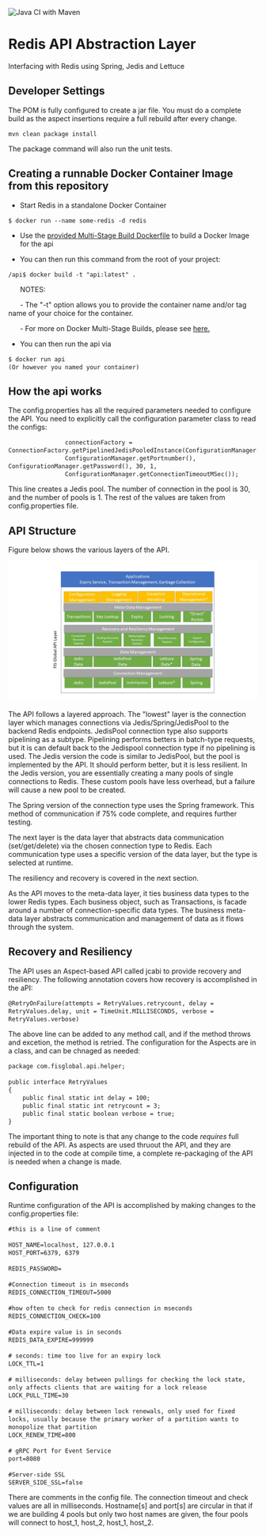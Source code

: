 ![Java CI with Maven](https://github.com/CSE-FIS/api/workflows/Java%20CI%20with%20Maven/badge.svg)
# Redis API Abstraction Layer
Interfacing with Redis using Spring, Jedis and Lettuce 

## Developer Settings
The POM is fully configured to create a jar file.  You must do a complete build as the aspect insertions require a full rebuild after every change.  

```
mvn clean package install
```
The package command will also run the unit tests.  


## Creating a runnable Docker Container Image from this repository

* Start Redis in a standalone Docker Container

```
$ docker run --name some-redis -d redis
```

* Use the [provided Multi-Stage Build Dockerfile](Dockerfile) to build a Docker Image for the api

* You can then run this command from the root of your project:

```
/api$ docker build -t "api:latest" .
```
&nbsp;&nbsp;&nbsp;&nbsp;&nbsp;&nbsp;NOTES: 

&nbsp;&nbsp;&nbsp;&nbsp;&nbsp;&nbsp;- The "-t" option allows you to provide the container name and/or tag name of your choice for the container.

&nbsp;&nbsp;&nbsp;&nbsp;&nbsp;&nbsp;- For more on Docker Multi-Stage Builds, please see <a href="https://docs.docker.com/develop/develop-images/multistage-build/" > here. </a>

* You can then run the api via 

```
$ docker run api
(Or however you named your container)
```


## How the api works
The config.properties has all the required parameters needed to configure the API.  You need to explicitly call the configuration parameter class to read the configs:

```
				connectionFactory = ConnectionFactory.getPipelinedJedisPooledInstance(ConfigurationManager.getHostname(),
				ConfigurationManager.getPortnumber(), ConfigurationManager.getPassword(), 30, 1,
				ConfigurationManager.getConnectionTimeoutMSec());
```

This line creates a Jedis pool.  The number of connection in the pool is 30, and the number of pools is 1.  The rest of the values are taken from config.properties file.  


## API Structure
Figure below shows the various layers of the API.  

![API](https://github.com/asedighi/redis-connector/blob/master/api.jpg)

The API follows a layered approach.  The "lowest" layer is the connection layer which manages connections via Jedis/Spring/JedisPool to the backend Redis endpoints.  JedisPool connection type also supports pipelining as a subtype. Pipelining performs betters in batch-type requests, but it is can default back to the Jedispool connection type if no pipelining is used.  The Jedis version the code is similar to JedisPool, but the pool is implemented by the API. It should perform better, but it is less resilient.  In the Jedis version, you are essentially creating a many pools of single connections to Redis.  These custom pools have less overhead, but a failure will cause a new pool to be created.

The Spring version of the connection type uses the Spring framework.  This method of communication if 75% code complete, and requires further testing.   


The next layer is the data layer that abstracts data communication (set/get/delete) via the chosen connection type to Redis.  Each communication type uses a specific version of the data layer, but the type is selected at runtime.  

The resiliency and recovery is covered in the next section.  

As the API moves to the meta-data layer, it ties business data types to the lower Redis types.  Each business object, such as Transactions, is facade around a number of connection-specific data types.  The business meta-data layer abstracts communication and management of data as it flows through the system.  

## Recovery and Resiliency

The API uses an Aspect-based API called jcabi to provide recovery and resiliency.  The following annotation covers how recovery is accomplished in the aPI:

```
@RetryOnFailure(attempts = RetryValues.retrycount, delay = RetryValues.delay, unit = TimeUnit.MILLISECONDS, verbose = RetryValues.verbose)
```

The above line can be added to any method call, and if the method throws and excetion, the method is retried.  The configuration for the Aspects are in a class, and can be chnaged as needed:

```
package com.fisglobal.api.helper;

public interface RetryValues
{
	public final static int delay = 100;
	public final static int retrycount = 3;
	public final static boolean verbose = true;
}

```
  
The important thing to note is that any change to the code *requires* full rebuild of the API.  As aspects are used thruout the API, and they are injected in to the code at compile time, a complete re-packaging of the API is needed when a change is made.  

## Configuration 

Runtime configuration of the API is accomplished by making changes to the config.properties file:

```
#this is a line of comment

HOST_NAME=localhost, 127.0.0.1
HOST_PORT=6379, 6379

REDIS_PASSWORD=

#Connection timeout is in mseconds
REDIS_CONNECTION_TIMEOUT=5000

#how often to check for redis connection in mseconds
REDIS_CONNECTION_CHECK=100

#Data expire value is in seconds
REDIS_DATA_EXPIRE=999999

# seconds: time too live for an expiry lock
LOCK_TTL=1

# milliseconds: delay between pullings for checking the lock state, only affects clients that are waiting for a lock release
LOCK_PULL_TIME=30

# milliseconds: delay between lock renewals, only used for fixed locks, usually because the primary worker of a partition wants to monopolize that partition
LOCK_RENEW_TIME=800

# gRPC Port for Event Service
port=8080

#Server-side SSL 
SERVER_SIDE_SSL=false

```
There are comments in the config file.  The connection timeout and check values are all in milliseconds.  Hostname[s] and port[s] are circular in that if we are building 4 pools but only two host names are given, the four pools will connect to host_1, host_2, host_1, host_2.  


